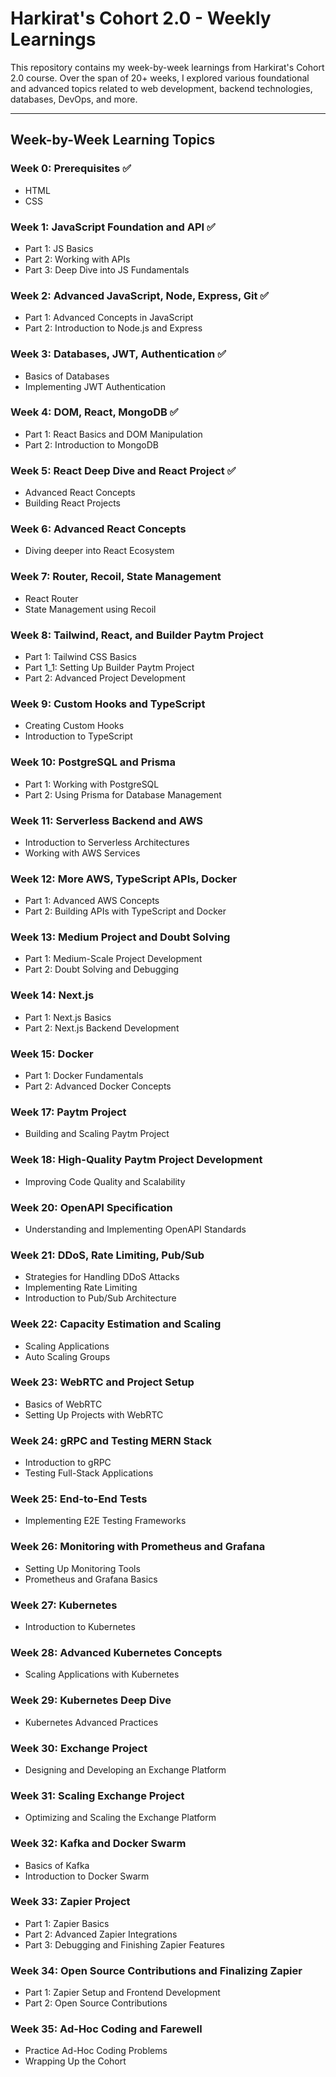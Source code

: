 # Harkirat's Cohort 2.0 - Weekly Learnings

This repository contains my week-by-week learnings from Harkirat's Cohort 2.0 course. Over the span of 20+ weeks, I explored various foundational and advanced topics related to web development, backend technologies, databases, DevOps, and more.

---

## **Week-by-Week Learning Topics**

### Week 0: Prerequisites ✅
- HTML
- CSS

### Week 1: JavaScript Foundation and API ✅
- Part 1: JS Basics
- Part 2: Working with APIs
- Part 3: Deep Dive into JS Fundamentals

### Week 2: Advanced JavaScript, Node, Express, Git ✅
- Part 1: Advanced Concepts in JavaScript
- Part 2: Introduction to Node.js and Express

### Week 3: Databases, JWT, Authentication ✅
- Basics of Databases
- Implementing JWT Authentication

### Week 4: DOM, React, MongoDB ✅
- Part 1: React Basics and DOM Manipulation
- Part 2: Introduction to MongoDB

### Week 5: React Deep Dive and React Project ✅
- Advanced React Concepts
- Building React Projects

### Week 6: Advanced React Concepts
- Diving deeper into React Ecosystem

### Week 7: Router, Recoil, State Management
- React Router
- State Management using Recoil

### Week 8: Tailwind, React, and Builder Paytm Project
- Part 1: Tailwind CSS Basics
- Part 1_1: Setting Up Builder Paytm Project
- Part 2: Advanced Project Development

### Week 9: Custom Hooks and TypeScript
- Creating Custom Hooks
- Introduction to TypeScript

### Week 10: PostgreSQL and Prisma
- Part 1: Working with PostgreSQL
- Part 2: Using Prisma for Database Management

### Week 11: Serverless Backend and AWS
- Introduction to Serverless Architectures
- Working with AWS Services

### Week 12: More AWS, TypeScript APIs, Docker
- Part 1: Advanced AWS Concepts
- Part 2: Building APIs with TypeScript and Docker

### Week 13: Medium Project and Doubt Solving
- Part 1: Medium-Scale Project Development
- Part 2: Doubt Solving and Debugging

### Week 14: Next.js
- Part 1: Next.js Basics
- Part 2: Next.js Backend Development

### Week 15: Docker
- Part 1: Docker Fundamentals
- Part 2: Advanced Docker Concepts

### Week 17: Paytm Project
- Building and Scaling Paytm Project

### Week 18: High-Quality Paytm Project Development
- Improving Code Quality and Scalability

### Week 20: OpenAPI Specification
- Understanding and Implementing OpenAPI Standards

### Week 21: DDoS, Rate Limiting, Pub/Sub
- Strategies for Handling DDoS Attacks
- Implementing Rate Limiting
- Introduction to Pub/Sub Architecture

### Week 22: Capacity Estimation and Scaling
- Scaling Applications
- Auto Scaling Groups

### Week 23: WebRTC and Project Setup
- Basics of WebRTC
- Setting Up Projects with WebRTC

### Week 24: gRPC and Testing MERN Stack
- Introduction to gRPC
- Testing Full-Stack Applications

### Week 25: End-to-End Tests
- Implementing E2E Testing Frameworks

### Week 26: Monitoring with Prometheus and Grafana
- Setting Up Monitoring Tools
- Prometheus and Grafana Basics

### Week 27: Kubernetes
- Introduction to Kubernetes

### Week 28: Advanced Kubernetes Concepts
- Scaling Applications with Kubernetes

### Week 29: Kubernetes Deep Dive
- Kubernetes Advanced Practices

### Week 30: Exchange Project
- Designing and Developing an Exchange Platform

### Week 31: Scaling Exchange Project
- Optimizing and Scaling the Exchange Platform

### Week 32: Kafka and Docker Swarm
- Basics of Kafka
- Introduction to Docker Swarm

### Week 33: Zapier Project
- Part 1: Zapier Basics
- Part 2: Advanced Zapier Integrations
- Part 3: Debugging and Finishing Zapier Features

### Week 34: Open Source Contributions and Finalizing Zapier
- Part 1: Zapier Setup and Frontend Development
- Part 2: Open Source Contributions

### Week 35: Ad-Hoc Coding and Farewell
- Practice Ad-Hoc Coding Problems
- Wrapping Up the Cohort
